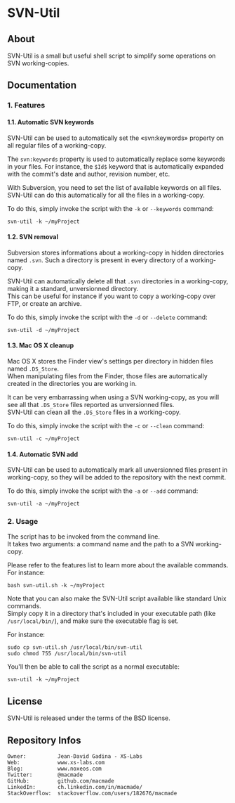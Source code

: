 SVN-Util
========

About
-----

SVN-Util is a small but useful shell script to simplify some operations on SVN working-copies.

Documentation
-------------

### 1. Features

#### 1.1. Automatic SVN keywords

SVN-Util can be used to automatically set the «svn:keywords» property on all regular files of a working-copy.

The `svn:keywords` property is used to automatically replace some keywords in your files.
For instance, the `$Id$` keyword that is automatically expanded with the commit's date and author, revision number, etc.

With Subversion, you need to set the list of available keywords on all files. SVN-Util can do this automatically for all the files in a working-copy.

To do this, simply invoke the script with the `-k` or `--keywords` command:

    svn-util -k ~/myProject

#### 1.2. SVN removal

Subversion stores informations about a working-copy in hidden directories named `.svn`. Such a directory is present in every directory of a working-copy.

SVN-Util can automatically delete all that `.svn` directories in a working-copy, making it a standard, unversionned directory.  
This can be useful for instance if you want to copy a working-copy over FTP, or create an archive.

To do this, simply invoke the script with the `-d` or `--delete` command:

    svn-util -d ~/myProject

#### 1.3. Mac OS X cleanup

Mac OS X stores the Finder view's settings per directory in hidden files named `.DS_Store`.  
When manipulating files from the Finder, those files are automatically created in the directories you are working in.

It can be very embarrassing when using a SVN working-copy, as you will see all that `.DS_Store` files reported as unversionned files.  
SVN-Util can clean all the `.DS_Store` files in a working-copy. 
 
To do this, simply invoke the script with the `-c` or `--clean` command:

    svn-util -c ~/myProject
    
#### 1.4. Automatic SVN add

SVN-Util can be used to automatically mark all unversionned files present in working-copy, so they will be added to the repository with the next commit.  

To do this, simply invoke the script with the `-a` or `--add` command:

    svn-util -a ~/myProject
    
### 2. Usage

The script has to be invoked from the command line.  
It takes two arguments: a command name and the path to a SVN working-copy.

Please refer to the features list to learn more about the available commands.  
For instance:

    bash svn-util.sh -k ~/myProject

Note that you can also make the SVN-Util script available like standard Unix commands.  
Simply copy it in a directory that's included in your executable path (like `/usr/local/bin/`), and make sure the executable flag is set.

For instance:

    sudo cp svn-util.sh /usr/local/bin/svn-util
    sudo chmod 755 /usr/local/bin/svn-util

You'll then be able to call the script as a normal executable:

    svn-util -k ~/myProject

License
-------

SVN-Util is released under the terms of the BSD license.

Repository Infos
----------------

    Owner:			Jean-David Gadina - XS-Labs
    Web:			www.xs-labs.com
    Blog:			www.noxeos.com
    Twitter:		@macmade
    GitHub:			github.com/macmade
    LinkedIn:		ch.linkedin.com/in/macmade/
    StackOverflow:	stackoverflow.com/users/182676/macmade
